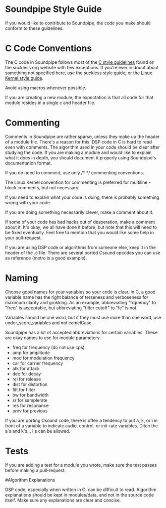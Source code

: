 Soundpipe Style Guide
=====================

If you would like to contribute to Soundpipe, the code you make should conform
to these guidelines. 

# C Code Conventions

The C code in Soundpipe follows most of the [C style guidelines](http://www.suckless.org/style) found on the
suckless.org website with few exceptions. If you're ever in doubt about something not specified here, use the suckless style guide, or the [Linux Kernel style guide](https://www.kernel.org/doc/Documentation/CodingStyle).

Avoid using macros whenever possible. 

If you are creating a new module, the expectation is that all code for that
module resides in a single c and header file.

# Commenting

Comments in Soundpipe are rather sparse, unless they make up the header of a module file. 
There's a reason for this. DSP code in C is hard to read even with comments. The algorithm
used in your code should be clear after studying the code. If you are making a module and 
would like to explain what it does in depth, you should document it properly using Soundpipe's
documentation format.

If you do need to comment, use only /\* \*/ commenting conventions.

The Linux Kernel convention for commenting is preferred for multiline - block comments, 
but not necessary.

If you need to explain what your code is doing, there is probably something wrong with your code.

If you are doing something necessarily clever, make a comment about it.

If some of your code has bad hacks out of desperation, make a comment about it. It's okay,
we all have done it before, but note that this will need to be fixed eventually. Feel free to mention
that you would like some help in your pull-request.

If you are using DSP code or algorithms from someone else, keep it in the header of the .c file. 
There are several ported Csound opcodes you can use as reference (metro is a good example).



# Naming

Choose good names for your variables so your code is clear. In C, a good variable name
has the right balance of terseness and verboseness for maximum clarity and grokking. As an example, abbreviating "frquency" to "freq" is acceptable, but abbreviating "filter cutoff" to "fc" is not. 

Variables should be one word, but if they must use more than one word, 
use under\_score\_variables and not camelCase.

Soundpipe has a lot of accepted abbreviations for certain variables. These are okay names
to use for module parameters:

- freq for frequency (do not use cps)
- amp for amplitude
- mod for modulation frequency
- car for carrier frequency
- atk for attack
- dec for decay
- rel for release
- dist for distortion
- filt for filter
- bw for bandwidth
- sr for samplerate
- res for resonance
- prev for previous

If you are porting Csound code, there is often a tendency to put a, k, or i in front
of a variable to indicate audio, control, or init-rate variables. Ditch the a's and k's...
i's can be allowed.

# Tests

If you are adding a test for a module you wrote, make sure the test passes before making a pull-request. 

#Algorithm Explanations

DSP code, especially when written in C, can be difficult to read. Algorithm explanations should be kept in modules/data, and not in the source code itself. Make sure any explanations are clear and concise.  
